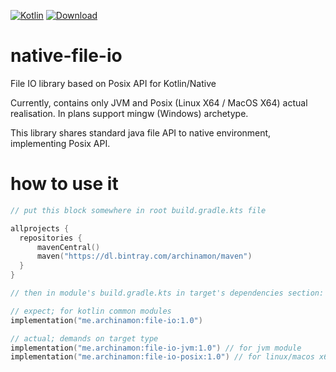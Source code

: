 [![Kotlin](https://img.shields.io/badge/Kotlin-1.4.30-blue.svg)](http://kotlinlang.org) [ ![Download](https://api.bintray.com/packages/archinamon/maven/native-file-io/images/download.svg) ](https://bintray.com/archinamon/maven/native-file-io/_latestVersion)<br />

# native-file-io
File IO library based on Posix API for Kotlin/Native

Currently, contains only JVM and Posix (Linux X64 / MacOS X64) actual realisation.
In plans support mingw (Windows) archetype.

This library shares standard java file API to native environment, implementing Posix API.

# how to use it

```kotlin
// put this block somewhere in root build.gradle.kts file

allprojects {
  repositories {
      mavenCentral()
      maven("https://dl.bintray.com/archinamon/maven")
  }
}

// then in module's build.gradle.kts in target's dependencies section:

// expect; for kotlin common modules
implementation("me.archinamon:file-io:1.0")

// actual; demands on target type
implementation("me.archinamon:file-io-jvm:1.0") // for jvm module
implementation("me.archinamon:file-io-posix:1.0") // for linux/macos x64 posix module
```
